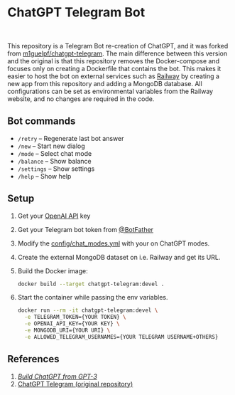 # ChatGPT Telegram Bot

<br>

This repository is a Telegram Bot re-creation of ChatGPT, and it was forked from [m1guelpf/chatgpt-telegram](https://github.com/m1guelpf/chatgpt-telegram). The main difference between this version and the original is that this repository removes the Docker-compose and focuses only on creating a Dockerfile that contains the bot. This makes it easier to host the bot on external services such as [Railway](https://railway.app/) by creating a new app from this repository and adding a MongoDB database. All configurations can be set as environmental variables from the Railway website, and no changes are required in the code.

## Bot commands
- `/retry` – Regenerate last bot answer
- `/new` – Start new dialog
- `/mode` – Select chat mode
- `/balance` – Show balance
- `/settings` – Show settings
- `/help` – Show help

## Setup
1. Get your [OpenAI API](https://openai.com/api/) key

2. Get your Telegram bot token from [@BotFather](https://t.me/BotFather)

3. Modify the [config/chat_modes.yml](https://github.com/altndrr/chatpgt-telegram/blob/main/config/chat_modes.yml) with your on ChatGPT modes.

4. Create the external MongoDB dataset on i.e. Railway and get its URL.

5. Build the Docker image:
    ```bash
    docker build --target chatgpt-telegram:devel .
    ```

6. Start the container while passing the env variables.
    ```bash
    docker run --rm -it chatgpt-telegram:devel \
      -e TELEGRAM_TOKEN={YOUR TOKEN} \
      -e OPENAI_API_KEY={YOUR KEY} \
      -e MONGODB_URI={YOUR URI} \
      -e ALLOWED_TELEGRAM_USERNAMES={YOUR TELEGRAM USERNAME+OTHERS}
    ```

## References
1. [*Build ChatGPT from GPT-3*](https://learnprompting.org/docs/applied_prompting/build_chatgpt)
2. [ChatGPT Telegram (original repository)](https://github.com/m1guelpf/chatgpt-telegram)

